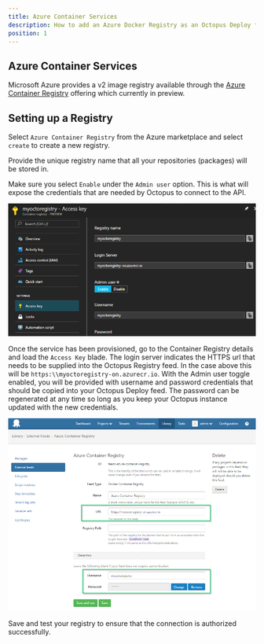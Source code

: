 ```yaml
---
title: Azure Container Services
description: How to add an Azure Docker Registry as an Octopus Deploy feed for use in Docker steps.
position: 1
---
```


## Azure Container Services

Microsoft Azure provides a v2 image registry available through the [Azure Container Registry](https://azure.microsoft.com/en-au/services/container-registry/) offering which currently in preview.

## Setting up a Registry

Select `Azure Container Registry` from the Azure marketplace and select `create` to create a new registry.

Provide the unique registry name that all your repositories (packages) will be stored in.

Make sure you select `Enable` under the `Admin user` option. This is what will expose the credentials that are needed by Octopus to connect to the API.

![Azure Container Services Access Key blade](azure-blade.png)

Once the service has been provisioned, go to the Container Registry details and load the `Access Key` blade. The login server indicates the HTTPS url that needs to be supplied into the Octopus Registry feed. In the case above this will be `https:\\myoctoregistry-on.azurecr.io`.
With the Admin user toggle enabled, you will be provided with username and password credentials that should be copied into your Octopus Deploy feed. The password can be regenerated at any time so long as you keep your Octopus instance updated with the new credentials.

![Azure Container Services Registry Feed](azure-feed.png)

Save and test your registry to ensure that the connection is authorized successfully.

